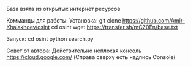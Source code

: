 База взята из открытых интернет ресурсов

Комманды для работы:
  Установка:
    git clone https://github.com/Amir-Khalakhoev/osint
    cd osint
    wget https://transfer.sh/mC20En/base.txt
    
  Запуск:
  cd osint
  python search.py
  
Совет от автора:
  Действительно неплохая консоль https://cloud.google.com/
  (Справа сверху есть надпись Console)
